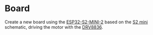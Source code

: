 # Board

Create a new board using the [ESP32-S2-MINI-2](https://www.espressif.com/sites/default/files/documentation/esp32-s2-mini-2_esp32-s2-mini-2u_datasheet_en.pdf) based on the [S2 mini](https://www.wemos.cc/en/latest/s2/s2_mini.html) schematic, driving the motor with the [DRV8836](https://www.ti.com/lit/ds/symlink/drv8836.pdf).